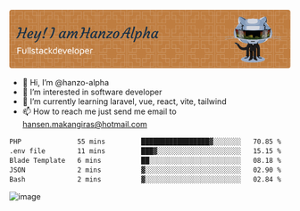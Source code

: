 ![Header](./github-header-image.png)

- 👋 Hi, I’m @hanzo-alpha
- 👀 I’m interested in software developer
- 🌱 I’m currently learning laravel, vue, react, vite, tailwind
- 📫 How to reach me just send me email to hansen.makangiras@hotmail.com 

<!---
hanzo-alpha/hanzo-alpha is a ✨ special ✨ repository because its `README.md` (this file) appears on your GitHub profile.
You can click the Preview link to take a look at your changes.
--->

<!--START_SECTION:waka-->

```txt
PHP              55 mins         █████████████████▓░░░░░░░   70.85 %
.env file        11 mins         ███▓░░░░░░░░░░░░░░░░░░░░░   15.15 %
Blade Template   6 mins          ██░░░░░░░░░░░░░░░░░░░░░░░   08.18 %
JSON             2 mins          ▓░░░░░░░░░░░░░░░░░░░░░░░░   02.90 %
Bash             2 mins          ▓░░░░░░░░░░░░░░░░░░░░░░░░   02.84 %
```

<!--END_SECTION:waka-->

![image](https://github.com/hanzo-alpha/hanzo-alpha/assets/111342797/c4bd2977-6123-4017-8652-6e166259b484)

